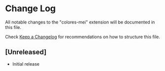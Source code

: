 # Change Log

All notable changes to the "colores-mei" extension will be documented in this file.

Check [Keep a Changelog](http://keepachangelog.com/) for recommendations on how to structure this file.

## [Unreleased]

- Initial release
